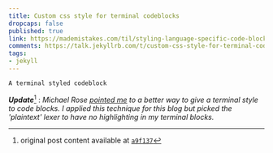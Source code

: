```yaml
---
title: Custom css style for terminal codeblocks
dropcaps: false
published: true
link: https://mademistakes.com/til/styling-language-specific-code-blocks/
comments: https://talk.jekyllrb.com/t/custom-css-style-for-terminal-codeblocks/1703
tags:
- jekyll
---
```


~~~plaintext
A terminal styled codeblock
~~~

***Update***[^1] : *Michael Rose [pointed me](https://mademistakes.com/til/styling-language-specific-code-blocks/) 
to a better way to give a terminal style to code blocks. I applied this technique for this blog but picked the 'plaintext' lexer to have no highlighting in my terminal blocks.*

[^1]: original post content available at [`a9f137`](https://github.com/Kraymer/kraymer.github.com/blob/a9f137)
 
